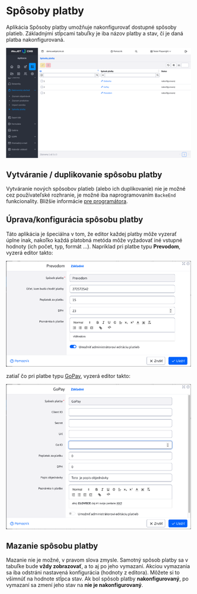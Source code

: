 # Spôsoby platby

Aplikácia Spôsoby platby umožňuje nakonfigurovať dostupné spôsoby platieb. Základnými stĺpcami tabuľky je iba názov platby a stav, či je daná platba nakonfigurovaná.

![](datatable.png)

## Vytváranie / duplikovanie spôsobu platby

Vytváranie nových spôsobov platieb (alebo ich duplikovanie) nie je možné cez používateľské rozhranie, je možné iba naprogramovaním ```BackeEnd``` funkcionality. Bližšie informácie [pre programátora](../../../../custom-apps/apps/eshop/payment-methods/README.md).

## Úprava/konfigurácia spôsobu platby

Táto aplikácia je špeciálna v tom, že editor každej platby môže vyzerať úplne inak, nakoľko každá platobná metóda môže vyžadovať iné vstupné hodnoty (ich počet, typ, formát ...). Napríklad pri platbe typu **Prevodom**, vyzerá editor takto:

![](editor_A.png)

zatiaľ čo pri platbe typu [GoPay](https://www.gopay.com), vyzerá editor takto:

![](editor_B.png)

## Mazanie spôsobu platby

Mazanie nie je možné, v pravom slova zmysle. Samotný spôsob platby sa v tabuľke bude **vždy zobrazovať**, a to aj po jeho vymazaní. Akciou vymazania sa iba odstráni nastavená konfigurácia (hodnoty z editora). Môžete si to všimnúť na hodnote stĺpca stav. Ak bol spôsob platby **nakonfigurovaný**, po vymazaní sa zmení jeho stav na  **nie je nakonfigurovaný**.